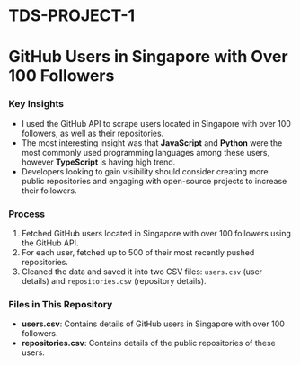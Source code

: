 # TDS-PROJECT-1
# GitHub Users in Singapore with Over 100 Followers

### Key Insights

- I used the GitHub API to scrape users located in Singapore with over 100 followers, as well as their repositories.
- The most interesting insight was that **JavaScript** and **Python** were the most commonly used programming languages among these users, however **TypeScript** is having high trend.
- Developers looking to gain visibility should consider creating more public repositories and engaging with open-source projects to increase their followers.

### Process

1. Fetched GitHub users located in Singapore with over 100 followers using the GitHub API.
2. For each user, fetched up to 500 of their most recently pushed repositories.
3. Cleaned the data and saved it into two CSV files: `users.csv` (user details) and `repositories.csv` (repository details).

### Files in This Repository

- **users.csv**: Contains details of GitHub users in Singapore with over 100 followers.
- **repositories.csv**: Contains details of the public repositories of these users.
